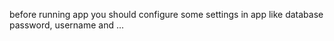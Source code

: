 before running app you should configure some settings in app like database password, username and ...

